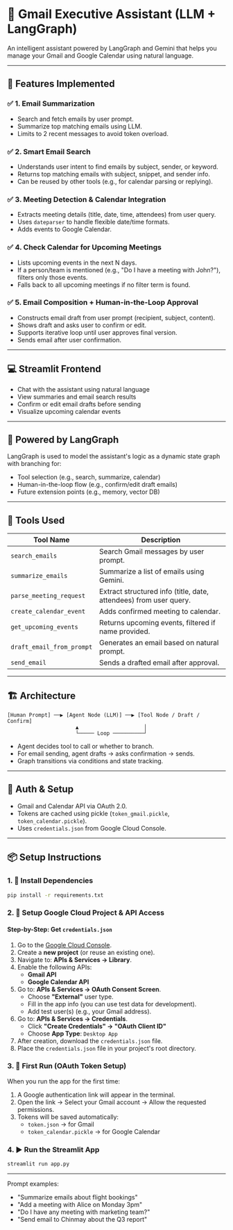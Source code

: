 # 📧 Gmail Executive Assistant (LLM + LangGraph)

An intelligent assistant powered by LangGraph and Gemini that helps you manage your Gmail and Google Calendar using natural language.

---

## 🚀 Features Implemented

### ✅ 1. **Email Summarization**
- Search and fetch emails by user prompt.
- Summarize top matching emails using LLM.
- Limits to 2 recent messages to avoid token overload.

### ✅ 2. **Smart Email Search**
- Understands user intent to find emails by subject, sender, or keyword.
- Returns top matching emails with subject, snippet, and sender info.
- Can be reused by other tools (e.g., for calendar parsing or replying).

### ✅ 3. **Meeting Detection & Calendar Integration**
- Extracts meeting details (title, date, time, attendees) from user query.
- Uses `dateparser` to handle flexible date/time formats.
- Adds events to Google Calendar.

### ✅ 4. **Check Calendar for Upcoming Meetings**
- Lists upcoming events in the next N days.
- If a person/team is mentioned (e.g., "Do I have a meeting with John?"), filters only those events.
- Falls back to all upcoming meetings if no filter term is found.

### ✅ 5. **Email Composition + Human-in-the-Loop Approval**
- Constructs email draft from user prompt (recipient, subject, content).
- Shows draft and asks user to confirm or edit.
- Supports iterative loop until user approves final version.
- Sends email after user confirmation.

---

## 💻  Streamlit Frontend

- Chat with the assistant using natural language
- View summaries and email search results
- Confirm or edit email drafts before sending
- Visualize upcoming calendar events

---

## 🧠 Powered by LangGraph

LangGraph is used to model the assistant's logic as a dynamic state graph with branching for:
- Tool selection (e.g., search, summarize, calendar)
- Human-in-the-loop flow (e.g., confirm/edit draft emails)
- Future extension points (e.g., memory, vector DB)

---

## 🧰 Tools Used

| Tool Name                 | Description                                                       |
|---------------------------|-------------------------------------------------------------------|
| `search_emails`           | Search Gmail messages by user prompt.                             |
| `summarize_emails`        | Summarize a list of emails using Gemini.                          |
| `parse_meeting_request`   | Extract structured info (title, date, attendees) from user query. |
| `create_calendar_event`   | Adds confirmed meeting to calendar.                               |
| `get_upcoming_events`     | Returns upcoming events, filtered if name provided.               |
| `draft_email_from_prompt` | Generates an email based on natural prompt.                       |
| `send_email`              | Sends a drafted email after approval.                             |

---

## 🏗 Architecture

```plaintext
[Human Prompt] ──▶ [Agent Node (LLM)] ──▶ [Tool Node / Draft / Confirm]
                      ▲                     │
                      └───── Loop ──────────┘
```

- Agent decides tool to call or whether to branch.
- For email sending, agent drafts → asks confirmation → sends.
- Graph transitions via conditions and state tracking.

---

## 🔐 Auth & Setup

- Gmail and Calendar API via OAuth 2.0.
- Tokens are cached using pickle (`token_gmail.pickle`, `token_calendar.pickle`).
- Uses `credentials.json` from Google Cloud Console.

---

## 📦 Setup Instructions

### 1. 🧱 Install Dependencies
```bash
pip install -r requirements.txt
```


### 2. 🔐 Setup Google Cloud Project & API Access

#### Step-by-Step: Get `credentials.json`

1. Go to the [Google Cloud Console](https://console.cloud.google.com/).
2. Create a **new project** (or reuse an existing one).
3. Navigate to: **APIs & Services → Library**.
4. Enable the following APIs:
   - **Gmail API**
   - **Google Calendar API**
5. Go to: **APIs & Services → OAuth Consent Screen**.
   - Choose **"External"** user type.
   - Fill in the app info (you can use test data for development).
   - Add test user(s) (e.g., your Gmail address).
6. Go to: **APIs & Services → Credentials**.
   - Click **"Create Credentials" → "OAuth Client ID"**
   - Choose **App Type**: `Desktop App`
7. After creation, download the `credentials.json` file.
8. Place the `credentials.json` file in your project's root directory.


### 3. 🔄 First Run (OAuth Token Setup)

When you run the app for the first time:

1. A Google authentication link will appear in the terminal.
2. Open the link → Select your Gmail account → Allow the requested permissions.
3. Tokens will be saved automatically:
   - `token.json` → for Gmail
   - `token_calendar.pickle` → for Google Calendar


### 4. ▶️ Run the Streamlit App
```bash
streamlit run app.py
```
---

Prompt examples:
- "Summarize emails about flight bookings"
- "Add a meeting with Alice on Monday 3pm"
- "Do I have any meeting with marketing team?"
- "Send email to Chinmay about the Q3 report"
